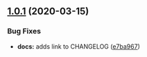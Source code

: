 ## [1.0.1](https://github.com/newhighsco/dotfiles/compare/v1.0.0...v1.0.1) (2020-03-15)


### Bug Fixes

* **docs:** adds link to CHANGELOG ([e7ba967](https://github.com/newhighsco/dotfiles/commit/e7ba9679b5dffae853ef3bf4266f98bb90297af0))
